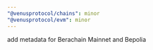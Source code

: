 ```yaml
---
"@venusprotocol/chains": minor
"@venusprotocol/evm": minor
---
```


add metadata for Berachain Mainnet and Bepolia
